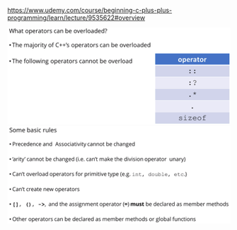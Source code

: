 https://www.udemy.com/course/beginning-c-plus-plus-programming/learn/lecture/9535622#overview

![](./img/operator_overloading_2.png)
![](./img/operator_overloading_3.png)